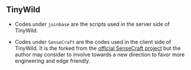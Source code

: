 ## TinyWild

* Codes under `joinbase` are the scripts used in the server side of TinyWild.

* Codes under `SenseCraft` are the codes used in the client side of TinyWild.
It is the forked from the [official SenseCraft project](https://github.com/Seeed-Studio/SenseCraft) but the author may consider to involve towards a new direction to favor more engineering and edge friendly. 
